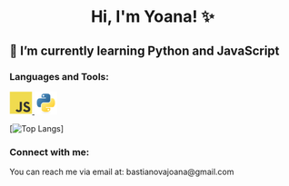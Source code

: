 <h1 align="center">Hi, I'm Yoana! ✨ </h1>
<h2>🌱 I’m currently learning Python and JavaScript </h2>

<h3 align="left">Languages and Tools:</h3>
<p align="left"> <a href="https://developer.mozilla.org/en-US/docs/Web/JavaScript" target="_blank" rel="noreferrer"> <img src="https://raw.githubusercontent.com/devicons/devicon/master/icons/javascript/javascript-original.svg" alt="javascript" width="40" height="40"/> </a> <a href="https://www.python.org" target="_blank" rel="noreferrer"> <img src="https://raw.githubusercontent.com/devicons/devicon/master/icons/python/python-original.svg" alt="python" width="40" height="40"/> </a> </p>

[![Top Langs](https://github-readme-stats-git-masterrstaa-rickstaa.vercel.app/api/top-langs/?username=YoanaBast&hide=powershell,shell,batchfile,xonsh&theme=catppuccin_latte)]

<h3 align="left">Connect with me:</h3>
<p align="left">
You can reach me via email at: bastianovajoana@gmail.com
</p>
